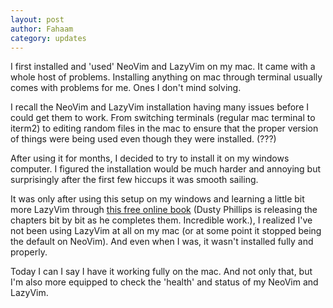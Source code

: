 ```yaml
---
layout: post
author: Fahaam
category: updates
---
```


I first installed and 'used' NeoVim and LazyVim on my mac. It came with a whole host of problems. Installing anything on mac through terminal usually comes with problems for me. Ones I don't mind solving.

I recall the NeoVim and LazyVim installation having many issues before I could get them to work. From switching terminals (regular mac terminal to iterm2) to editing random files in the mac to ensure that the proper version of things were being used even though they were installed. (???)

After using it for months, I decided to try to install it on my windows computer. I figured the installation would be much harder and annoying but surprisingly after the first few hiccups it was smooth sailing.

It was only after using this setup on my windows and learning a little bit more LazyVim through [this free online book](https://lazyvim-ambitious-devs.phillips.codes/) (Dusty Phillips is releasing the chapters bit by bit as he completes them. Incredible work.), I realized I've not been using LazyVim at all on my mac (or at some point it stopped being the default on NeoVim). And even when I was, it wasn't installed fully and properly.

Today I can I say I have it working fully on the mac. And not only that, but I'm also more equipped to check the 'health' and status of my NeoVim and LazyVim.
